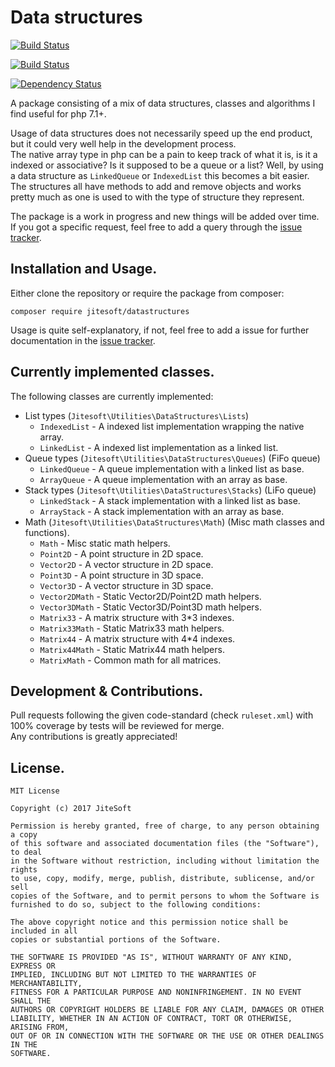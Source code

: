 # Data structures 

[![Build Status](https://img.shields.io/travis/jitesoft/php-datastructures/master.svg?label=Master)](https://travis-ci.org/jitesoft/php-datastructures)  

[![Build Status](https://img.shields.io/travis/jitesoft/php-datastructures/develop.svg?label=Develop)](https://travis-ci.org/jitesoft/php-datastructures)

[![Dependency Status](https://gemnasium.com/badges/github.com/jitesoft/php-datastructures.svg)](https://gemnasium.com/github.com/jitesoft/php-datastructures)

A package consisting of a mix of data structures, classes and algorithms I find useful for php 7.1+.  

Usage of data structures does not necessarily speed up the end product, but it could very well help in the development process.  
The native array type in php can be a pain to keep track of what it is, is it a indexed or associative? Is it supposed to be a queue or a list?
Well, by using a data structure as `LinkedQueue` or `IndexedList` this becomes a bit easier.  
The structures all have methods to add and remove objects and works pretty much as one is used to with the type of structure they represent.
  
The package is a work in progress and new things will be added over time.  
If you got a specific request, feel free to add a query through the [issue tracker](https://github.com/jitesoft/php-datastructures/issues).

## Installation and Usage.

Either clone the repository or require the package from composer:
```
composer require jitesoft/datastructures
```
Usage is quite self-explanatory, if not, feel free to add a issue for further documentation in the  [issue tracker](https://github.com/jitesoft/php-datastructures/issues).
  
## Currently implemented classes.

The following classes are currently implemented:  

* List types (`Jitesoft\Utilities\DataStructures\Lists`)
  * `IndexedList` - A indexed list implementation wrapping the native array.
  * `LinkedList`  - A indexed list implementation as a linked list.
* Queue types (`Jitesoft\Utilities\DataStructures\Queues`) (FiFo queue)
  * `LinkedQueue` - A queue implementation with a linked list as base.
  * `ArrayQueue`  - A queue implementation with an array as base.
* Stack types (`Jitesoft\Utilities\DataStructures\Stacks`) (LiFo queue)
  * `LinkedStack` - A stack implementation with a linked list as base.
  * `ArrayStack`  - A stack implementation with an array as base.
* Math (`Jitesoft\Utilities\DataStructures\Math`) (Misc math classes and functions).
  * `Math`        - Misc static math helpers.
  * `Point2D`     - A point structure in 2D space.
  * `Vector2D`    - A vector structure in 2D space.
  * `Point3D`     - A point structure in 3D space.
  * `Vector3D`    - A vector structure in 3D space.
  * `Vector2DMath` - Static Vector2D/Point2D math helpers.
  * `Vector3DMath` - Static Vector3D/Point3D math helpers.
  * `Matrix33`    - A matrix structure with 3*3 indexes.
  * `Matrix33Math` - Static Matrix33 math helpers.
  * `Matrix44`    - A matrix structure with 4*4 indexes.
  * `Matrix44Math` - Static Matrix44 math helpers.
  * `MatrixMath`   - Common math for all matrices.

## Development & Contributions.

Pull requests following the given code-standard (check `ruleset.xml`) with 100% coverage by tests will be reviewed for merge.  
Any contributions is greatly appreciated!

## License.

```text
MIT License

Copyright (c) 2017 JiteSoft

Permission is hereby granted, free of charge, to any person obtaining a copy
of this software and associated documentation files (the "Software"), to deal
in the Software without restriction, including without limitation the rights
to use, copy, modify, merge, publish, distribute, sublicense, and/or sell
copies of the Software, and to permit persons to whom the Software is
furnished to do so, subject to the following conditions:

The above copyright notice and this permission notice shall be included in all
copies or substantial portions of the Software.

THE SOFTWARE IS PROVIDED "AS IS", WITHOUT WARRANTY OF ANY KIND, EXPRESS OR
IMPLIED, INCLUDING BUT NOT LIMITED TO THE WARRANTIES OF MERCHANTABILITY,
FITNESS FOR A PARTICULAR PURPOSE AND NONINFRINGEMENT. IN NO EVENT SHALL THE
AUTHORS OR COPYRIGHT HOLDERS BE LIABLE FOR ANY CLAIM, DAMAGES OR OTHER
LIABILITY, WHETHER IN AN ACTION OF CONTRACT, TORT OR OTHERWISE, ARISING FROM,
OUT OF OR IN CONNECTION WITH THE SOFTWARE OR THE USE OR OTHER DEALINGS IN THE
SOFTWARE.
```
